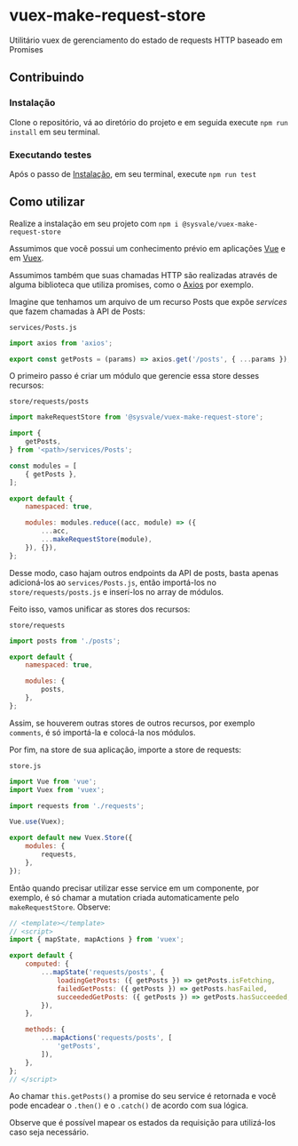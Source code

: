 # vuex-make-request-store
Utilitário vuex de gerenciamento do estado de requests HTTP baseado em Promises

## Contribuindo
### Instalação

Clone o repositório, vá ao diretório do projeto e em seguida execute `npm run install` em seu terminal.

### Executando testes

Após o passo de [Instalação](#instala%C3%A7%C3%A3o), em seu terminal, execute `npm run test`

## Como utilizar

Realize a instalação em seu projeto com `npm i @sysvale/vuex-make-request-store`

Assumimos que você possui um conhecimento prévio em aplicações [Vue](https://vuejs.org/) e em [Vuex](https://vuex.vuejs.org/).

Assumimos também que suas chamadas HTTP são realizadas através de alguma biblioteca que utiliza promises, como o [Axios](https://github.com/axios/axios) por exemplo.

Imagine que tenhamos um arquivo de um recurso Posts que expõe _services_ que fazem chamadas à API de Posts:

`services/Posts.js`
```javascript
import axios from 'axios';

export const getPosts = (params) => axios.get('/posts', { ...params });
```

O primeiro passo é criar um módulo que gerencie essa store desses recursos:

`store/requests/posts`
```javascript
import makeRequestStore from '@sysvale/vuex-make-request-store';

import {
	getPosts,
} from '<path>/services/Posts';

const modules = [
	{ getPosts },
];

export default {
	namespaced: true,

	modules: modules.reduce((acc, module) => ({
		...acc,
		...makeRequestStore(module),
	}), {}),
};
```

Desse modo, caso hajam outros endpoints da API de posts, basta apenas adicioná-los ao `services/Posts.js`, então importá-los no `store/requests/posts.js` e inserí-los no array de módulos.

Feito isso, vamos unificar as stores dos recursos:

`store/requests`
```javascript
import posts from './posts';

export default {
	namespaced: true,

	modules: {
		posts,
	},
};
```

Assim, se houverem outras stores de outros recursos, por exemplo `comments`, é só importá-la e colocá-la nos módulos.

Por fim, na store de sua aplicação, importe a store de requests:

`store.js`
```javascript
import Vue from 'vue';
import Vuex from 'vuex';

import requests from './requests';

Vue.use(Vuex);

export default new Vuex.Store({
	modules: {
		requests,
	},
});
```

Então quando precisar utilizar esse service em um componente, por exemplo, é só chamar a mutation criada automaticamente pelo `makeRequestStore`. Observe:

```javascript
// <template></template>
// <script>
import { mapState, mapActions } from 'vuex';

export default {
	computed: {
		...mapState('requests/posts', {
			loadingGetPosts: ({ getPosts }) => getPosts.isFetching,
			failedGetPosts: ({ getPosts }) => getPosts.hasFailed,
			succeededGetPosts: ({ getPosts }) => getPosts.hasSucceeded,
		}),
	},

	methods: {
		...mapActions('requests/posts', [
			'getPosts',
		]),
	},
};
// </script>
```

Ao chamar `this.getPosts()` a promise do seu service é retornada e você pode encadear o `.then()` e o `.catch()` de acordo com sua lógica.

Observe que é possível mapear os estados da requisição para utilizá-los caso seja necessário.
